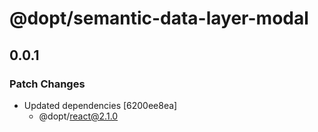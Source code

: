 # @dopt/semantic-data-layer-modal

## 0.0.1

### Patch Changes

- Updated dependencies [6200ee8ea]
  - @dopt/react@2.1.0
